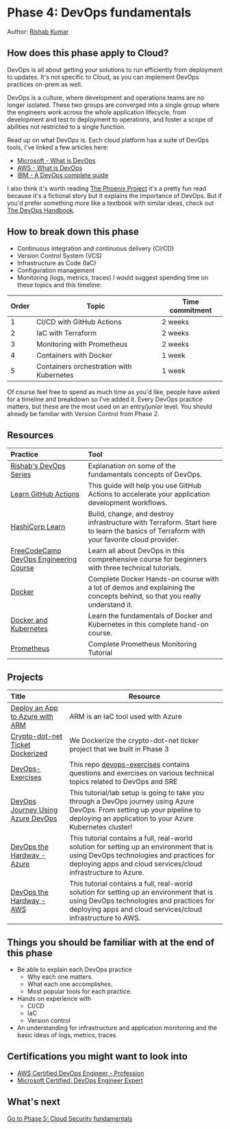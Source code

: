 # Phase 4: DevOps fundamentals

Author: [Rishab Kumar](https://twitter.com/rishabk7)

## How does this phase apply to Cloud?

DevOps is all about getting your solutions to run efficiently from deployment to updates.
It's not specific to Cloud, as you can implement DevOps practices on-prem as well.

DevOps is a culture, where development and operations teams are no longer isolated. These two groups are converged into a single group where the engineers work across the whole application lifecycle, from development and test to deployment to operations, and foster a scope of abilities not restricted to a single function.

Read up on what DevOps is. Each cloud platform has a suite of DevOps tools, I've linked a few articles here:

- [Microsoft - What is DevOps](https://azure.microsoft.com/overview/what-is-devops/#overview)
- [AWS - What is DevOps](https://aws.amazon.com/devops/what-is-devops/)
- [IBM - A DevOps complete guide](https://www.ibm.com/cloud/learn/devops-a-complete-guide)

I also think it's worth reading [The Phoenix Project](https://itrevolution.com/the-phoenix-project/) it's a pretty fun read because it's a fictional story but it explains the importance of DevOps. But if you'd prefer something more like a textbook with similar ideas, check out [The DevOps Handbook](https://itrevolution.com/the-devops-handbook/).

## How to break down this phase

- Continuous integration and continuous delivery (CI/CD)
- Version Control System (VCS)
- Infrastructure as Code (IaC)
- Configuration management
- Monitoring (logs, metrics, traces)
I would suggest spending time on these topics and this timeline:

| Order | Topic                 | Time commitment |
|-------|-----------------------|-------------------|
| 1 | CI/CD with GitHub Actions | 2 weeks
| 2 | IaC with Terraform | 2 weeks          |
| 3 | Monitoring with Prometheus | 2 weeks     |
| 4 | Containers with Docker | 1 week          |
| 5 | Containers orchestration with Kubernetes | 1 week          |

Of course feel free to spend as much time as you'd like, people have asked for a timeline and breakdown so I've added it. Every DevOps practice matters, but these are the most used on an entry/junior level. You should already be familiar with Version Control from Phase 2.

## Resources

| Practice                                                            | Tool                                                                                       |
| :------------------------------------------------------------------ | :----------------------------------------------------------------------------------------- |
| [Rishab's DevOps Series](https://youtube.com/playlist?list=PLK_LRl1CH4L9ZI0N6WqmQE-Y_-lflAbqM)| Explanation on some of the fundamentals concepts of DevOps.
| [Learn GitHub Actions](https://docs.github.com/en/actions/learn-github-actions)| This guide will help you use GitHub Actions to accelerate your application development workflows.
| [HashiCorp Learn](https://learn.hashicorp.com/terraform)| Build, change, and destroy infrastructure with Terraform. Start here to learn the basics of Terraform with your favorite cloud provider.
| [FreeCodeCamp DevOps Engineering Course](https://youtu.be/j5Zsa_eOXeY) | Learn all about DevOps in this comprehensive course for beginners with three technical tutorials.
| [Docker](https://youtu.be/3c-iBn73dDE) | Complete Docker Hands-on course with a lot of demos and explaining the concepts behind, so that you really understand it.
| [Docker and Kubernetes](https://youtu.be/Wf2eSG3owoA) | Learn the fundamentals of Docker and Kubernetes in this complete hand-on course.
| [Prometheus](https://youtube.com/playlist?list=PLy7NrYWoggjxCF3av5JKwyG7FFF9eLeL4) | Complete Prometheus Monitoring Tutorial

## Projects

| Title                                                        | Resource                                                                          |
| :----------------------------------------------------------- | --------------------------------------------------------------------------------- |
[Deploy an App to Azure with ARM](https://github.com/SoniaConti/ContosoFinance-Demo) | ARM is an IaC tool used with Azure
|[Crypto-dot-net Ticket Dockerized](https://github.com/rishabkumar7/crypto-ticker-dotnet) | We Dockerize the crypto-dot-net ticker project that we built in Phase 3
| [DevOps-Exercises](https://github.com/bregman-arie/devops-exercises) | This repo [devops-exercises](https://github.com/bregman-arie/devops-exercises) contains questions and exercises on various technical topics related to DevOps and SRE |
| [DevOps Journey Using Azure DevOps](https://github.com/thomast1906/DevOps-Journey-Using-Azure-DevOps) | This tutorial/lab setup is going to take you through a DevOps journey using Azure DevOps. From setting up your pipeline to deploying an application to your Azure Kubernetes cluster! |
| [DevOps the Hardway - Azure](https://github.com/thomast1906/DevOps-The-Hard-Way-Azure) | This tutorial contains a full, real-world solution for setting up an environment that is using DevOps technologies and practices for deploying apps and cloud services/cloud infrastructure to Azure. |
| [DevOps the Hardway - AWS](https://github.com/AdminTurnedDevOps/DevOps-The-Hard-Way-AWS) | This tutorial contains a full, real-world solution for setting up an environment that is using DevOps technologies and practices for deploying apps and cloud services/cloud infrastructure to AWS. |

## Things you should be familiar with at the end of this phase


- Be able to explain each DevOps practice
  - Why each one matters.
  - What each one accomplishes.
  - Most popular tools for each practice.
- Hands on experience with
  - CI/CD
  - IaC
  - Version control
- An understanding for infrastructure and application monitoring and the basic ideas of logs, metrics, traces


## Certifications you might want to look into

- [AWS Certified DevOps Engineer - Profession](https://aws.amazon.com/certification/certified-devops-engineer-professional/?ch=sec&sec=rmg&d=1)
- [Microsoft Certified: DevOps Engineer Expert](https://docs.microsoft.com/en-us/learn/certifications/devops-engineer/)


## What's next

[Go to Phase 5: Cloud Security fundamentals](../phase4/README.md)
